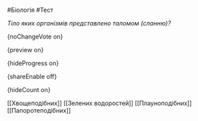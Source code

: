 #Біологія #Тест

*Тіло яких організмів представлено таломом (сланню)?*

{noChangeVote on}

{preview on}

{hideProgress on}

{shareEnable off}

{hideCount on}

[[Хвощеподібних]]
[[Зелених водоростей]]
[[Плауноподібних]]
[[Папоротеподібних]]
